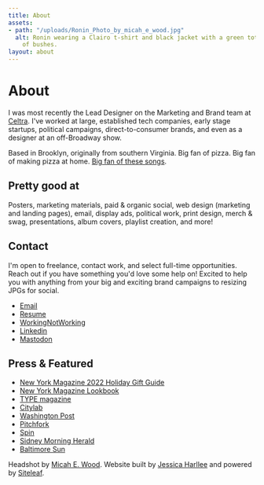 ```yaml
---
title: About
assets:
- path: "/uploads/Ronin_Photo_by_micah_e_wood.jpg"
  alt: Ronin wearing a Clairo t-shirt and black jacket with a green tote bag in front
    of bushes.
layout: about
---
```


# About

I was most recently the Lead Designer on the Marketing and Brand team at [Celtra](http://celtra.com). I've worked at large, established tech companies, early stage startups, political campaigns, direct-to-consumer brands, and even as a designer at an off-Broadway show.

Based in Brooklyn, originally from southern Virginia. Big fan of pizza. Big fan of making pizza at home. [Big fan of these songs](https://open.spotify.com/playlist/4m1O4IBKp8SEb8S4qoMzcp?si=DDXByu0vTAq_Q6n-6ilIiw).

## Pretty good at 
Posters, marketing materials, paid & organic social, web design (marketing and landing pages), email, display ads, political work, print design, merch & swag, presentations, album covers, playlist creation, and more! 

## Contact
I'm open to freelance, contact work, and select full-time opportunities. Reach out if you have something you'd love some help on! Excited to help you with anything from your big and exciting brand campaigns to resizing JPGs for social.

- [Email](mailto:hi@roninwood.com)
- [Resume](/uploads/ronin-wood-resume-2023.pdf)
- [WorkingNotWorking](https://workingnotworking.com/34933-ronin)
- [Linkedin](https://www.linkedin.com/in/roninwood/)
- <a rel="me" href="https://mastodon.social/@roninwood">Mastodon</a>

## Press & Featured 
- [New York Magazine 2022 Holiday Gift Guide](https://nymag.com/strategist/article/best-christmas-gifts-under-50-2022.html)
- [New York Magazine Lookbook](https://www.curbed.com/2022/11/democratic-socialist-convention-nyc-photos.html)
- [TYPE magazine](https://www.typemag.org/post/fonts-and-leading-on-the-campaign-trail)
- [Citylab](https://www.citylab.com/design/2018/10/can-great-campaign-poster-win-election/572107/)
- [Washington Post](https://www.washingtonpost.com/graphics/2018/politics/political-logos/?utm_term=.4b5af2a132af)
- [Pitchfork](https://pitchfork.com/news/54448-future-islands-frontman-samuel-t-herring-is-also-a-rapper-watch-him-in-action/)
- [Spin](https://www.spin.com/2014/03/future-islands-sam-herring-rap-hemlock-ernst/)
- [Sidney Morning Herald](https://www.smh.com.au/entertainment/art-and-design/graffiti-artist-banksy-unveils-nyc-art-20131004-2uzbn.html)
- [Baltimore Sun](http://www.baltimoresun.com/business/bs-bz-ripleys-plans-20111026-story.html)

Headshot by [Micah E. Wood](http://micahewood.com). Website built by [Jessica Harllee](http://jessicaharllee.com) and powered by [Siteleaf](http://siteleaf.com).